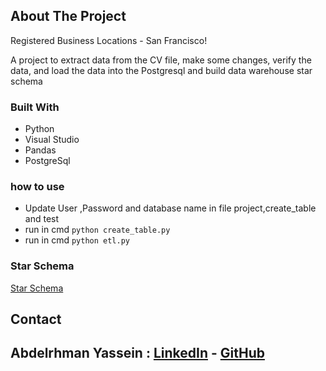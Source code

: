 <div id="top"></div>

<!-- ABOUT THE PROJECT -->
## About The Project


 Registered Business Locations - San Francisco!<br/>

 A project to extract data from the CV file, make some changes, verify the data, and load the data into the Postgresql
 and build data warehouse star schema<br/>





### Built With

* Python
* Visual Studio
* Pandas 
* PostgreSql

### how to use

* Update User ,Password and database name in file project,create_table and test
* run in cmd ``` python create_table.py ```
* run in cmd ``` python etl.py ``` 





 


### Star Schema
[Star Schema]([Apache-Spark-with-Scala-Hands-On-with-Big-Data.jpg](https://github.com/Abdelrhman-Yassein/-ETL---Registered-Business-Locations---San-Francisco/blob/main/Registered%20Business%20Locations%20-%20Fact%20Model.jpg))


## Contact

## **Abdelrhman Yassein  :**  [LinkedIn](https://www.linkedin.com/in/Abdelrhman-Yassein/) - [GitHub](https://github.com/Abdelrhman-Yassein?tab=repositories)




